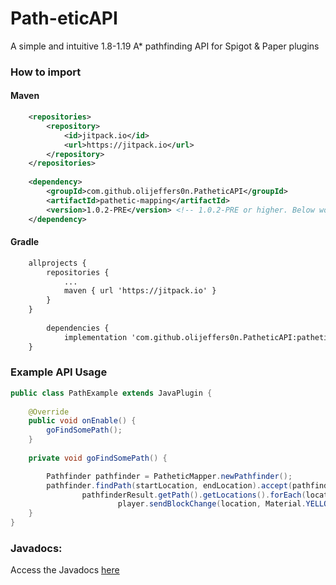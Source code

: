 # Path-eticAPI

A simple and intuitive 1.8-1.19 A* pathfinding API for Spigot & Paper plugins 

### How to import

#### Maven
```xml
	<repositories>
		<repository>
		    <id>jitpack.io</id>
		    <url>https://jitpack.io</url>
		</repository>
	</repositories>
 
 	<dependency>
	    <groupId>com.github.olijeffers0n.PatheticAPI</groupId>
	    <artifactId>pathetic-mapping</artifactId>
	    <version>1.0.2-PRE</version> <!-- 1.0.2-PRE or higher. Below wont work -->
	</dependency>
```

#### Gradle
```xml
	allprojects {
		repositories {
			...
			maven { url 'https://jitpack.io' }
		}
	}
    
    	dependencies {
	        implementation 'com.github.olijeffers0n.PatheticAPI:pathetic-mapping:Tag'
	}
```

### Example API Usage
```java
public class PathExample extends JavaPlugin {
    
    @Override
    public void onEnable() {
        goFindSomePath();
    }
    
    private void goFindSomePath() {

        Pathfinder pathfinder = PatheticMapper.newPathfinder();
        pathfinder.findPath(startLocation, endLocation).accept(pathfinderResult ->
                pathfinderResult.getPath().getLocations().forEach(location ->
                        player.sendBlockChange(location, Material.YELLOW_STAINED_GLASS.createBlockData())));
    }
}
```

### Javadocs:
Access the Javadocs [here](http://patheticdocs.ollieee.xyz/)
